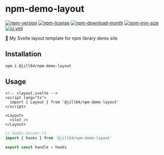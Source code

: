 <!----- BEGIN GHOST DOCS HEADER ----->

# npm-demo-layout

[![npm-version](https://img.shields.io/npm/v/@jill64/npm-demo-layout)](https://npmjs.com/package/@jill64/npm-demo-layout) [![npm-license](https://img.shields.io/npm/l/@jill64/npm-demo-layout)](https://npmjs.com/package/@jill64/npm-demo-layout) [![npm-download-month](https://img.shields.io/npm/dm/@jill64/npm-demo-layout)](https://npmjs.com/package/@jill64/npm-demo-layout) [![npm-min-size](https://img.shields.io/bundlephobia/min/@jill64/npm-demo-layout)](https://npmjs.com/package/@jill64/npm-demo-layout) [![ci.yml](https://github.com/jill64/npm-demo-layout/actions/workflows/ci.yml/badge.svg)](https://github.com/jill64/npm-demo-layout/actions/workflows/ci.yml)

🎨 My Svelte layout template for npm library demo site

<!----- END GHOST DOCS HEADER ----->

## Installation

```sh
npm i @jill64/npm-demo-layout
```

## Usage

```svelte
<!-- +layout.svelte -->
<script lang="ts">
  import { Layout } from '@jill64/npm-demo-layout'
</script>

<Layout>
  <slot />
</Layout>
```

```ts
// hooks.server.ts
import { hooks } from '@jill64/npm-demo-layout'

export const handle = hooks
```

